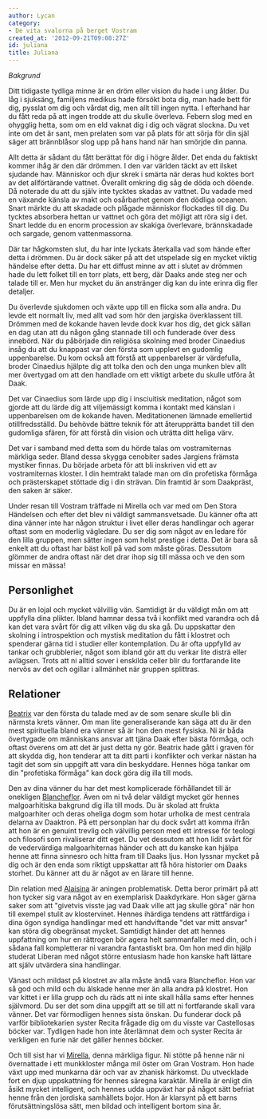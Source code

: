 ```yaml
---
author: Lycan
category:
- De vita svalorna på berget Vostram
created_at: '2012-09-21T09:08:27Z'
id: juliana
title: Juliana
---
```

*Bakgrund*

Ditt tidigaste tydliga minne är en dröm eller vision du hade i ung ålder. Du låg i sjuksäng, familjens medikus hade försökt bota dig, man hade bett för dig, pysslat om dig och vårdat dig, men allt till ingen nytta. I efterhand har du fått reda på att ingen trodde att du skulle överleva. Febern slog med en ohygglig hetta, som om en eld vaknat dig i dig och vägrat slockna. Du vet inte om det är sant, men prelaten som var på plats för att sörja för din själ säger att brännblåsor slog upp på hans hand när han smörjde din panna.

Allt detta är sådant du fått berättat för dig i högre ålder. Det enda du faktiskt kommer ihåg är den där drömmen. I den var världen täckt av ett ilsket sjudande hav. Människor och djur skrek i smärta när deras hud koktes bort av det allförtärande vattnet. Överallt omkring dig såg de döda och döende. Då noterade du att du själv inte tycktes skadas av vattnet. Du vadade med en växande känsla av makt och osårbarhet genom den dödliga oceanen. Snart märkte du att skadade och plågade människor flockades till dig. Du tycktes absorbera hettan ur vattnet och göra det möjligt att röra sig i det. Snart ledde du en enorm procession av skakiga överlevare, brännskadade och sargade, genom vattenmassorna.

Där tar hågkomsten slut, du har inte lyckats återkalla vad som hände efter detta i drömmen. Du är dock säker på att det utspelade sig en mycket viktig händelse efter detta. Du har ett diffust minne av att i slutet av drömmen hade du lett folket till en torr plats, ett berg, där Daaks ande steg ner och talade till er. Men hur mycket du än anstränger dig kan du inte erinra dig fler detaljer.

Du överlevde sjukdomen och växte upp till en flicka som alla andra. Du levde ett normalt liv, med allt vad som hör den jargiska överklassent till. Drömmen med de kokande haven levde dock kvar hos dig, det gick sällan en dag utan att du någon gång stannade till och funderade över dess innebörd. När du påbörjade din religiösa skolning med broder Cinaedius insåg du att du knappast var den första som upplevt en gudomlig uppenbarelse. Du kom också att förstå att uppenbarelser är värdefulla, broder Cinaedius hjälpte dig att tolka den och den unga munken blev allt mer övertygad om att den handlade om ett viktigt arbete du skulle utföra åt Daak.

Det var Cinaedius som lärde upp dig i insciuitisk meditation, något som gjorde att du lärde dig att viljemässigt komma i kontakt med känslan i uppenbarelsen om de kokande haven. Meditationenen lämnade emellertid otillfredsställd. Du behövde bättre teknik för att återupprätta bandet till den gudomliga sfären, för att förstå din vision och uträtta ditt heliga värv.

Det var i samband med detta som du hörde talas om vostramiternas märkliga seder. Bland dessa skygga cenobiter sades Jargiens främsta mystiker finnas. Du började arbeta för att bli inskriven vid ett av vostramiternas kloster. I din hemtrakt talade man om din profetiska förmåga och prästerskapet stöttade dig i din strävan. Din framtid är som Daakpräst, den saken är säker.

Under resan till Vostram träffade ni Mirella och var med om Den Stora Händelsen och efter det blev ni väldigt sammansvetsade. Du känner ofta att dina vänner inte har någon struktur i livet eller deras handlingar och agerar oftast som en moderlig vägledare. Du ser dig som något av en ledare för den lilla gruppen, men sätter ingen som helst prestige i detta. Det är bara så enkelt att du oftast har bäst koll på vad som måste göras. Dessutom glömmer de andra oftast när det drar ihop sig till mässa och ve den som missar en mässa!

## Personlighet

Du är en lojal och mycket välvillig vän. Samtidigt är du väldigt mån om att uppfylla dina plikter. Ibland hamnar dessa två i konflikt med varandra och då kan det vara svårt för dig att vilken väg du ska gå. Du uppskattar den skolning i introspektion och mystisk meditation du fått i klostret och spenderar gärna tid i studier eller kontemplation. Du är ofta uppfylld av tankar och grubblerier, något som ibland gör att du verkar lite disträ eller avlägsen. Trots att ni alltid sover i enskilda celler blir du fortfarande lite nervös av det och ogillar i allmänhet när gruppen splittras.

## Relationer

[Beatrix] var den första du talade med av de som senare skulle bli din närmsta krets vänner. Om man lite generaliserande kan säga att du är den mest spirituella bland era vänner så är hon den mest fysiska. Ni är båda övertygade om människans ansvar att tjäna Daak efter bästa förmåga, och oftast överens om att det är just detta ny gör. Beatrix hade gått i graven för att skydda dig, hon tenderar att ta ditt parti i konflikter och verkar nästan ha tagit det som sin uppgift att vara din beskyddare. Hennes höga tankar om din "profetiska förmåga" kan dock göra dig illa till mods.

Den av dina vänner du har det mest komplicerade förhållandet till är onekligen [Blancheflor]. Även om ni två delar väldigt mycket gör hennes malgoarhitiska bakgrund dig illa till mods. Du är skolad att frukta malgoarhiter och deras oheliga dogm som hotar urholka de mest centrala delarna av Daaktron. På ett personplan har du dock svårt att komma ifrån att hon är en genuint trevlig och välvillig person med ett intresse för teologi och filosofi som rivaliserar ditt eget. Du vet dessutom att hon lidit svårt för de vedervärdiga malgoarhiternas händer och att du kanske kan hjälpa henne att finna sinnesro och hitta fram till Daaks ljus. Hon lyssnar mycket på dig och är den enda som riktigt uppskattar att få höra historier om Daaks storhet. Du känner att du är något av en lärare till henne.

Din relation med [Alaisina] är aningen problematisk. Detta beror primärt på att hon tycker sig vara något av en exemplarisk Daakdyrkare. Hon säger gärna saker som att "givetvis visste jag vad Daak ville att jag skulle göra" när hon till exempel stulit av klostervinet. Hennes ihärdiga tendens att rättfärdiga i dina ögon syndiga handlingar med ett handviftande "det var mitt ansvar" kan störa dig obegränsat mycket. Samtidigt händer det att hennes uppfattning om hur en rättrogen bör agera helt sammanfaller med din, och i sådana fall kompletterar ni varandra fantastiskt bra. Om hon med din hjälp studerat Liberan med något större entusiasm hade hon kanske haft lättare att själv utvärdera sina handlingar.

Vänast och mildast på klostret av alla måste ändå vara Blancheflor. Hon var så god och mild och du älskade henne mer än alla andra på klostret. Hon var kittet i er lilla grupp och du räds att ni inte skall hålla sams efter hennes självmord. Du ser det som dina uppgift att se till att ni fortfarande skall vara vänner. Det var förmodligen hennes sista önskan. Du funderar dock på varför bibliotekarien syster Recita frågade dig om du visste var Castellosas böcker var. Tydligen hade hon inte återlämnat dem och syster Recita är verkligen en furie när det gäller hennes böcker.

Och till sist har vi [Mirella], denna märkliga figur. Ni stötte på henne när ni övernattade i ett munkkloster många mil öster om Gran Vostram. Hon hade växt upp med munkarna där och var av zhanisk härkomst. Du utvecklade fort en djup uppskattning för hennes säregna karaktär. Mirella är enligt din åsikt mycket intelligent, och hennes udda uppväxt har på något sätt befriat henne från den jordiska samhällets bojor. Hon är klarsynt på ett barns förutsättningslösa sätt, men bildad och intelligent bortom sina år.

  [Beatrix]: Beatrix
  [Blancheflor]: Blancheflor
  [Alaisina]: Alaisina
  [Mirella]: Mirella